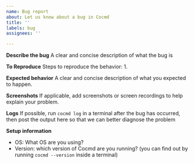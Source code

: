 ```yaml
---
name: Bug report
about: Let us know about a bug in Cocmd
title: ''
labels: bug
assignees: ''

---
```


**Describe the bug**
A clear and concise description of what the bug is

**To Reproduce**
Steps to reproduce the behavior:
1.

**Expected behavior**
A clear and concise description of what you expected to happen.

**Screenshots**
If applicable, add screenshots or screen recordings to help explain your problem.

**Logs**
If possible, run `cocmd log` in a terminal after the bug has occurred, then post the output here so that we can better diagnose the problem

**Setup information**
- OS: What OS are you using?
- Version: which version of Cocmd are you running? (you can find out by running `cocmd --version` inside a terminal)
